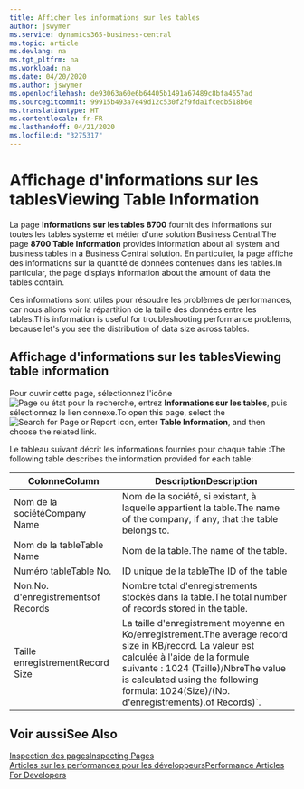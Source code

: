 ```yaml
---
title: Afficher les informations sur les tables
author: jswymer
ms.service: dynamics365-business-central
ms.topic: article
ms.devlang: na
ms.tgt_pltfrm: na
ms.workload: na
ms.date: 04/20/2020
ms.author: jswymer
ms.openlocfilehash: de93063a60e6b64405b1491a67489c8bfa4657ad
ms.sourcegitcommit: 99915b493a7e49d12c530f2f9fda1fcedb518b6e
ms.translationtype: HT
ms.contentlocale: fr-FR
ms.lasthandoff: 04/21/2020
ms.locfileid: "3275317"
---
```

# <a name="viewing-table-information"></a><span data-ttu-id="a1668-102">Affichage d'informations sur les tables</span><span class="sxs-lookup"><span data-stu-id="a1668-102">Viewing Table Information</span></span>

<span data-ttu-id="a1668-103">La page **Informations sur les tables 8700** fournit des informations sur toutes les tables système et métier d'une solution Business Central.</span><span class="sxs-lookup"><span data-stu-id="a1668-103">The page **8700 Table Information** provides information about all system and business tables in a Business Central solution.</span></span> <span data-ttu-id="a1668-104">En particulier, la page affiche des informations sur la quantité de données contenues dans les tables.</span><span class="sxs-lookup"><span data-stu-id="a1668-104">In particular, the page displays information about the amount of data the tables contain.</span></span>

<span data-ttu-id="a1668-105">Ces informations sont utiles pour résoudre les problèmes de performances, car nous allons voir la répartition de la taille des données entre les tables.</span><span class="sxs-lookup"><span data-stu-id="a1668-105">This information is useful for troubleshooting performance problems, because let's you see the distribution of data size across tables.</span></span>

## <a name="viewing-table-information"></a><span data-ttu-id="a1668-106">Affichage d'informations sur les tables</span><span class="sxs-lookup"><span data-stu-id="a1668-106">Viewing table information</span></span>

<span data-ttu-id="a1668-107">Pour ouvrir cette page, sélectionnez l'icône ![Page ou état pour la recherche](media/ui-search/search_small.png "Icône Page ou état pour la recherche"), entrez **Informations sur les tables**, puis sélectionnez le lien connexe.</span><span class="sxs-lookup"><span data-stu-id="a1668-107">To open this page, select the ![Search for Page or Report](media/ui-search/search_small.png "Search for Page or Report icon") icon, enter **Table Information**, and then choose the related link.</span></span>

<span data-ttu-id="a1668-108">Le tableau suivant décrit les informations fournies pour chaque table :</span><span class="sxs-lookup"><span data-stu-id="a1668-108">The following table describes the information provided for each table:</span></span>

|<span data-ttu-id="a1668-109">Colonne</span><span class="sxs-lookup"><span data-stu-id="a1668-109">Column</span></span>|<span data-ttu-id="a1668-110">Description</span><span class="sxs-lookup"><span data-stu-id="a1668-110">Description</span></span>|
|------|-----------|
|<span data-ttu-id="a1668-111">Nom de la société</span><span class="sxs-lookup"><span data-stu-id="a1668-111">Company Name</span></span>|<span data-ttu-id="a1668-112">Nom de la société, si existant, à laquelle appartient la table.</span><span class="sxs-lookup"><span data-stu-id="a1668-112">The name of the company, if any, that the table belongs to.</span></span>|
|<span data-ttu-id="a1668-113">Nom de la table</span><span class="sxs-lookup"><span data-stu-id="a1668-113">Table Name</span></span>|<span data-ttu-id="a1668-114">Nom de la table.</span><span class="sxs-lookup"><span data-stu-id="a1668-114">The name of the table.</span></span>|
|<span data-ttu-id="a1668-115">Numéro table</span><span class="sxs-lookup"><span data-stu-id="a1668-115">Table No.</span></span>|<span data-ttu-id="a1668-116">ID unique de la table</span><span class="sxs-lookup"><span data-stu-id="a1668-116">The ID of the table</span></span>|
|<span data-ttu-id="a1668-117">Non.</span><span class="sxs-lookup"><span data-stu-id="a1668-117">No.</span></span> <span data-ttu-id="a1668-118">d'enregistrements</span><span class="sxs-lookup"><span data-stu-id="a1668-118">of Records</span></span>|<span data-ttu-id="a1668-119">Nombre total d'enregistrements stockés dans la table.</span><span class="sxs-lookup"><span data-stu-id="a1668-119">The total number of records stored in the table.</span></span>|
|<span data-ttu-id="a1668-120">Taille enregistrement</span><span class="sxs-lookup"><span data-stu-id="a1668-120">Record Size</span></span>|<span data-ttu-id="a1668-121">La taille d'enregistrement moyenne en Ko/enregistrement.</span><span class="sxs-lookup"><span data-stu-id="a1668-121">The average record size in KB/record.</span></span> <span data-ttu-id="a1668-122">La valeur est calculée à l'aide de la formule suivante : 1024 (Taille)/Nbre</span><span class="sxs-lookup"><span data-stu-id="a1668-122">The value is calculated using the following formula: 1024(Size)/(No.</span></span> <span data-ttu-id="a1668-123">d'enregistrements).</span><span class="sxs-lookup"><span data-stu-id="a1668-123">of Records)\`.</span></span> |

## <a name="see-also"></a><span data-ttu-id="a1668-124">Voir aussi</span><span class="sxs-lookup"><span data-stu-id="a1668-124">See Also</span></span>

[<span data-ttu-id="a1668-125">Inspection des pages</span><span class="sxs-lookup"><span data-stu-id="a1668-125">Inspecting Pages</span></span>](across-inspect-page.md)  
[<span data-ttu-id="a1668-126">Articles sur les performances pour les développeurs</span><span class="sxs-lookup"><span data-stu-id="a1668-126">Performance Articles For Developers</span></span>](/dynamics365/business-central/dev-itpro/performance/performance-developer)  

